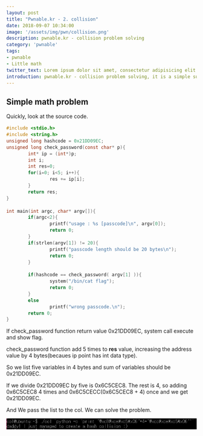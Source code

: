 ```yaml
---
layout: post
title: "Pwnable.kr - 2. collision"
date: 2018-09-07 10:34:00
image: '/assets/img/pwn/collision.png'
description: pwnable.kr - collision problem solving
category: 'pwnable'
tags:
- pwnable
- Little math
twitter_text: Lorem ipsum dolor sit amet, consectetur adipisicing elit.
introduction: pwnable.kr - collision problem solving, it is a simple summary that i solve the collsion problem to study pwnable 
---
```


## Simple math problem

Quickly, look at the source code.

~~~c
#include <stdio.h>
#include <string.h>
unsigned long hashcode = 0x21DD09EC;
unsigned long check_password(const char* p){
        int* ip = (int*)p;
        int i;
        int res=0;
        for(i=0; i<5; i++){
                res += ip[i];
        }
        return res;
}

int main(int argc, char* argv[]){
        if(argc<2){
                printf("usage : %s [passcode]\n", argv[0]);
                return 0;
        }
        if(strlen(argv[1]) != 20){
                printf("passcode length should be 20 bytes\n");
                return 0;
        }

        if(hashcode == check_password( argv[1] )){
                system("/bin/cat flag");
                return 0;
        }
        else
                printf("wrong passcode.\n");
        return 0;
}
~~~

If check_password function return value 0x21DD09EC, system call execute and show flag.

check_password function add 5 times to __res__ value, increasing the address value by 4 bytes(becaues ip point has int data type).

So we list five variables in 4 bytes and sum of variables should be 0x21DD09EC.

If we divide 0x21DD09EC by five is 0x6C5CEC8. The rest is 4, so adding 0x6C5CEC8 4 times and 0x6C5CECC(0x6C5CEC8 + 4) once and we get 0x21DD09EC.

And We pass the list to the col. We can solve the problem.


![problem](/assets/img/pwn/col/answer.PNG)